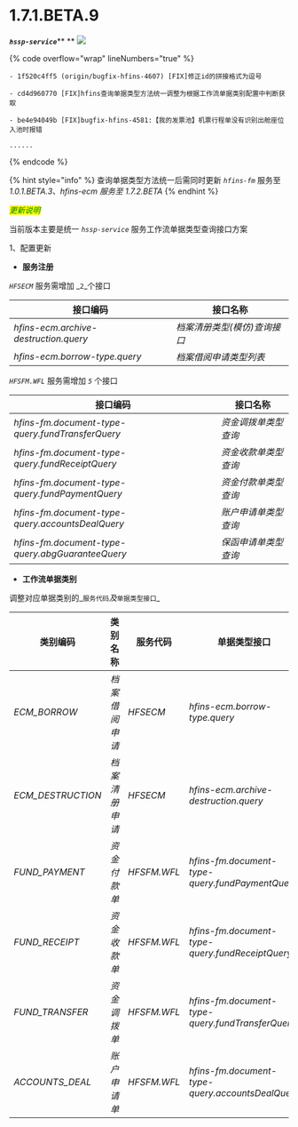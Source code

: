 # 1.7.1.BETA.9

_**`hssp-service`**_** ** ![](https://img.shields.io/badge/-1.7.1.BETA.9-brightgreen)

{% code overflow="wrap" lineNumbers="true" %}
```log
- 1f520c4ff5 (origin/bugfix-hfins-4607) [FIX]修正id的拼接格式为逗号

- cd4d960770 [FIX]hfins查询单据类型方法统一调整为根据工作流单据类别配置中判断获取

- be4e94049b [FIX]bugfix-hfins-4581:【我的发票池】机票行程单没有识别出舱座位入池时报错

......
```
{% endcode %}

{% hint style="info" %}
查询单据类型方法统一后需同时更新 _`hfins-fm`_ 服务至 _1.0.1.BETA.3、hfins-ecm 服务至 1.7.2.BETA_
{% endhint %}



_<mark style="color:green;">更新说明</mark>_

当前版本主要是统一 _`hssp-service`_ 服务工作流单据类型查询接口方案

1、配置更新

* **服务注册**

_`HFSECM`_ 服务需增加 _`2`_个接口

| 接口编码                                  | 接口名称             |
| ------------------------------------- | ---------------- |
| _hfins-ecm.archive-destruction.query_ | _档案清册类型(模仿)查询接口_ |
| _hfins-ecm.borrow-type.query_         | _档案借阅申请类型列表_     |

_`HFSFM.WFL`_ 服务需增加 _`5`_ 个接口

| 接口编码                                             | 接口名称        |
| ------------------------------------------------ | ----------- |
| _hfins-fm.document-type-query.fundTransferQuery_ | _资金调拨单类型查询_ |
| _hfins-fm.document-type-query.fundReceiptQuery_  | _资金收款单类型查询_ |
| _hfins-fm.document-type-query.fundPaymentQuery_  | _资金付款单类型查询_ |
| _hfins-fm.document-type-query.accountsDealQuery_ | _账户申请单类型查询_ |
| _hfins-fm.document-type-query.abgGuaranteeQuery_ | _保函申请单类型查询_ |

* **工作流单据类别**

调整对应单据类别的_`服务代码`_及_`单据类型接口`_

| 类别编码               | 类别名称     | 服务代码        | 单据类型接口                                           |
| ------------------ | -------- | ----------- | ------------------------------------------------ |
| _ECM\_BORROW_      | _档案借阅申请_ | _HFSECM_    | _hfins-ecm.borrow-type.query_                    |
| _ECM\_DESTRUCTION_ | _档案清册申请_ | _HFSECM_    | _hfins-ecm.archive-destruction.query_            |
| _FUND\_PAYMENT_    | _资金付款单_  | _HFSFM.WFL_ | _hfins-fm.document-type-query.fundPaymentQuery_  |
| _FUND\_RECEIPT_    | _资金收款单_  | _HFSFM.WFL_ | _hfins-fm.document-type-query.fundReceiptQuery_  |
| _FUND\_TRANSFER_   | _资金调拨单_  | _HFSFM.WFL_ | _hfins-fm.document-type-query.fundTransferQuery_ |
| _ACCOUNTS\_DEAL_   | _账户申请单_  | _HFSFM.WFL_ | _hfins-fm.document-type-query.accountsDealQuery_ |



